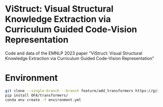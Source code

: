 # ViStruct: Visual Structural Knowledge Extraction via Curriculum Guided Code-Vision Representation
Code and data of the EMNLP 2023 paper "ViStruct: Visual Structural Knowledge Extraction via Curriculum Guided Code-Vision Representation"

# Environment
```bash
git clone --single-branch --branch feature/add_transformers https://github.com/OFA-Sys/OFA.git
pip install OFA/transformers/
conda env create -f environment.yml
```

